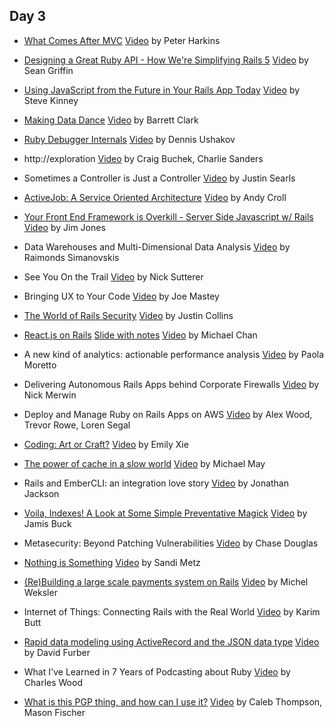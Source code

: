## Day 3

- [What Comes After MVC](https://speakerdeck.com/pushcx/what-comes-after-mvc-railsconf-2015) [Video](https://www.youtube.com/watch?v=uFpXKLSREQo)
  by Peter Harkins

- [Designing a Great Ruby API - How We're Simplifying Rails 5](https://speakerdeck.com/sgrif/designing-a-great-ruby-api-how-were-simplifying-rails-5) [Video](#)
  by Sean Griffin

- [Using JavaScript from the Future in Your Rails App Today](https://speakerdeck.com/stevekinney/using-javascript-from-the-future-in-your-rails-application-today) [Video](#)
  by Steve Kinney

- [Making Data Dance](https://speakerdeck.com/barrettclark/making-data-dance) [Video](#)
  by Barrett Clark

- [Ruby Debugger Internals](https://speakerdeck.com/denofevil/ruby-debugger-internals) [Video](#)
  by Dennis Ushakov

- http://exploration [Video](#)
  by Craig Buchek, Charlie Sanders

- Sometimes a Controller is Just a Controller [Video](https://www.youtube.com/watch?v=dZJ75L8c60s)
  by Justin Searls

- [ActiveJob: A Service Oriented Architecture](https://speakerdeck.com/andycroll/activejob-a-service-oriented-architecture) [Video](#)
  by Andy Croll

- [Your Front End Framework is Overkill - Server Side Javascript w/ Rails](https://speakerdeck.com/aantix/rails-1) [Video](#)
  by Jim Jones

- Data Warehouses and Multi-Dimensional Data Analysis [Video](#)
  by Raimonds Simanovskis

- See You On the Trail [Video](#)
  by Nick Sutterer

- Bringing UX to Your Code [Video](https://www.youtube.com/watch?v=PI7g4TqLaTY)
  by Joe Mastey

- [The World of Rails Security](https://speakerdeck.com/presidentbeef/the-world-of-rails-security-railsconf-2015) [Video](#)
  by Justin Collins

- [React.js on Rails](https://speakerdeck.com/chantastic/reactjs-on-rails-slides-only) [Slide with notes](https://speakerdeck.com/chantastic/reactjs-on-rails) [Video](#)
  by Michael Chan

- A new kind of analytics: actionable performance analysis [Video](#)
  by Paola Moretto

- Delivering Autonomous Rails Apps behind Corporate Firewalls [Video](#)
  by Nick Merwin

- Deploy and Manage Ruby on Rails Apps on AWS [Video](#)
  by Alex Wood, Trevor Rowe, Loren Segal

- [Coding: Art or Craft?](https://speakerdeck.com/emilyxxie/coding-art-or-craft) [Video](https://www.youtube.com/watch?v=JZ2FBQjNm14)
  by Emily Xie

- [The power of cache in a slow world](https://speakerdeck.com/mmay/the-power-of-cache-in-a-slow-world) [Video](#)
  by Michael May

- Rails and EmberCLI: an integration love story [Video](#)
  by Jonathan Jackson

- [Voila, Indexes! A Look at Some Simple Preventative Magick](https://speakerdeck.com/jamis/voila-indexes-a-look-at-some-simple-preventative-magick) [Video](#)
  by Jamis Buck

- Metasecurity: Beyond Patching Vulnerabilities [Video](#)
  by Chase Douglas

- [Nothing is Something](https://speakerdeck.com/skmetz/nothing-is-something-railsconf) [Video](https://www.youtube.com/watch?v=OMPfEXIlTVE)
  by Sandi Metz

- [(Re)Building a large scale payments system on Rails](https://speakerdeck.com/mweksler/rebuilding-large-payments-systems-on-rails) [Video](#)
  by Michel Weksler

- Internet of Things: Connecting Rails with the Real World [Video](#)
  by Karim Butt

- [Rapid data modeling using ActiveRecord and the JSON data type](https://speakerdeck.com/dfurber/rapid-data-modeling-in-activerecord-with-the-json-data-type) [Video](#)
  by David Furber

- What I've Learned in 7 Years of Podcasting about Ruby [Video](#)
  by Charles Wood

- [What is this PGP thing, and how can I use it?](https://speakerdeck.com/calebthompson/what-is-this-pgp-thing-and-how-can-i-use-it) [Video](#)
  by Caleb Thompson, Mason Fischer
